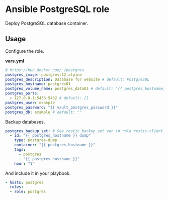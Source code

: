 # Ansible PostgreSQL role

Deploy PostgreSQL database container.

## Usage

Configure the role.

**vars.yml**

```yml
# https://hub.docker.com/_/postgres
postgres_image: postgres:12-alpine
postgres_description: Database for website # default: PostgreSQL
postgres_hostname: postgres01
postgres_volume_name: postgres_data01 # default: "{{ postgres_hostname}}"
postgres_ports:
  - 127.0.0.1:5433:5432 # default: []
postgres_user: example
postgres_password: "{{ vault_postgres_password }}"
postgres_db: example # default: ""
```

Backup databases.

```yml
postgres_backup_set: # See restic_backup_set var in role restic-client
  - id: "{{ postgres_hostname }} dump"
    type: postgres-dump
    container: "{{ postgres_hostname }}"
    tags:
      - postgres
      - "{{ postgres_hostname }}"
    hour: "1"
```

And include it in your playbook.

```yml
- hosts: postgres
  roles:
  - role: postgres
```

